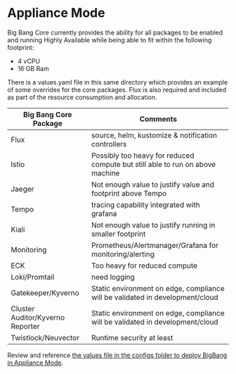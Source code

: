 # Appliance Mode

Big Bang Core currently provides the ability for all packages to be enabled and running Highly Available while being able to fit within the following footprint:
* 4 vCPU
* 16 GB Ram

There is a values.yaml file in this same directory which provides an example of some overrides for the core packages. Flux is also required and included as part of the resource consumption and allocation.

| Big Bang Core Package | Comments |
|-------|---|
| Flux | source, helm, kustomize & notification controllers |
| Istio | Possibly too heavy for reduced compute but still able to run on above machine |
| Jaeger | Not enough value to justify value and footprint above Tempo |
| Tempo | tracing capability integrated with grafana |
| Kiali | Not enough value to justify running in smaller footprint |
| Monitoring | Prometheus/Alertmanager/Grafana for monitoring/alerting |
| ECK | Too heavy for reduced compute |
| Loki/Promtail | need logging |
| Gatekeeper/Kyverno | Static environment on edge, compliance will be validated in development/cloud |
| Cluster Auditor/Kyverno Reporter | Static environment on edge, compliance will be validated in development/cloud |
| Twistlock/Neuvector | Runtime security at least |

Review and reference [the values file in the configs folder to deploy BigBang in Appliance Mode](../../assets/configs/appliance-mode/values.yaml).
